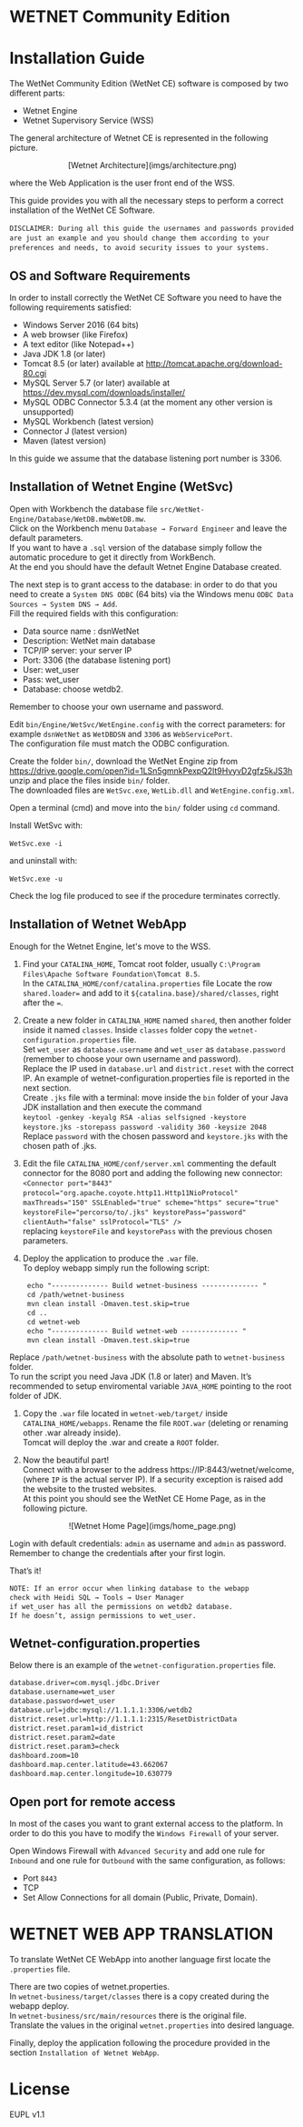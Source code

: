 # WETNET Community Edition
# Installation Guide
The WetNet Community Edition (WetNet CE) software is composed by two different parts:
* Wetnet Engine
* Wetnet Supervisory Service (WSS)

The general architecture of Wetnet CE is represented in the following picture.

<center>
[Wetnet Architecture](imgs/architecture.png)
</center>

where the Web Application is the user front end of the WSS.

This guide provides you with all the necessary steps to perform a correct installation of the WetNet CE Software.

`DISCLAIMER: During all this guide the usernames and passwords provided are just an example and you should change them according to your preferences and needs, to avoid security issues to your systems.`

## OS and Software Requirements
In order to install correctly the WetNet CE Software you need to have the following requirements satisfied:

* Windows Server 2016 (64 bits)
* A web browser (like Firefox)
* A text editor (like Notepad++)
* Java JDK 1.8 (or later)
* Tomcat 8.5 (or later) available at http://tomcat.apache.org/download-80.cgi
* MySQL Server 5.7 (or later) available at https://dev.mysql.com/downloads/installer/
* MySQL ODBC Connector 5.3.4 (at the moment any other version is unsupported)
* MySQL Workbench (latest version)
* Connector J (latest version)
* Maven (latest version)

In this guide we assume that the database listening port number is 3306.

## Installation of Wetnet Engine (WetSvc)

Open with Workbench the database file  `src/WetNet-Engine/Database/WetDB.mwbWetDB.mw`.<br>
Click on the Workbench menu `Database → Forward Engineer` and leave the default parameters. <br>
If you want to have a `.sql` version of the database simply follow the automatic procedure to get it directly from WorkBench.<br>
At the end you should have the default Wetnet Engine Database created. <br>

The next step is to grant access to the database: in order to do that you need to create a `System DNS ODBC` (64 bits) via the Windows menu `ODBC Data Sources → System DNS → Add`. <br>
Fill the required fields with this configuration:
* Data source name : dsnWetNet
* Description: WetNet main database
* TCP/IP server: your server IP
* Port: 3306 (the database listening port)
* User: wet_user
* Pass: wet_user
* Database: choose wetdb2.

Remember to choose your own username and password.

Edit `bin/Engine/WetSvc/WetEngine.config` with the correct parameters: for example `dsnWetNet` as `WetDBDSN` and `3306` as `WebServicePort`.<br>
The configuration file must match the ODBC configuration.

Create the folder `bin/`, download the WetNet Engine zip from https://drive.google.com/open?id=1LSn5gmnkPexpQ2lt9HvyvD2gfz5kJS3h  unzip and place the files inside `bin/` folder. <br>
The downloaded files are `WetSvc.exe`, `WetLib.dll` and `WetEngine.config.xml`.

Open a terminal (cmd) and move into the `bin/` folder using `cd` command.

Install WetSvc with:

`WetSvc.exe -i`

and uninstall with:

`WetSvc.exe -u`

Check the log file produced to see if the procedure terminates correctly.

## Installation of Wetnet WebApp
Enough for the Wetnet Engine, let's move to the WSS.

1. Find your `CATALINA_HOME`, Tomcat root folder, usually `C:\Program Files\Apache Software Foundation\Tomcat 8.5`.<br>
In the `CATALINA_HOME/conf/catalina.properties` file Locate the row `shared.loader=` and add to it `${catalina.base}/shared/classes`, right after the `=`.

1. Create a new folder in `CATALINA_HOME` named `shared`, then another folder inside it named `classes`. Inside `classes` folder copy the `wetnet-configuration.properties` file.<br>
Set `wet_user` as `database.username` and `wet_user` as `database.password` (remember to choose your own username and password). <br>
Replace the IP used in `database.url` and `district.reset` with the correct IP. An example of wetnet-configuration.properties file is reported in the next section. <br>
Create `.jks` file with a terminal: move inside the `bin` folder of your Java JDK installation and then execute the command<br>
`keytool -genkey -keyalg RSA -alias selfsigned -keystore keystore.jks -storepass password -validity 360 -keysize 2048`<br>
Replace `password` with the chosen password and `keystore.jks` with the chosen path of .jks.

1. Edit the file `CATALINA_HOME/conf/server.xml` commenting the default connector for the 8080 port and adding the following new connector:
`<Connector port="8443" protocol="org.apache.coyote.http11.Http11NioProtocol" maxThreads="150" SSLEnabled="true" scheme="https" secure="true" keystoreFile="percorso/to/.jks" keystorePass="password" clientAuth="false" sslProtocol="TLS" />`<br>
replacing `keystoreFile` and `keystorePass` with the previous chosen parameters.

1. Deploy the application to produce the `.war` file.<br>
To deploy webapp simply run the following script:

        echo "-------------- Build wetnet-business -------------- "
        cd /path/wetnet-business
        mvn clean install -Dmaven.test.skip=true
        cd ..
        cd wetnet-web
        echo "-------------- Build wetnet-web -------------- "
        mvn clean install -Dmaven.test.skip=true

  Replace `/path/wetnet-business` with the absolute path to `wetnet-business` folder.<br>
  To run the script you need Java JDK (1.8 or later) and Maven. It’s recommended to setup enviromental variable `JAVA_HOME` pointing to the root folder of JDK.

1. Copy the `.war` file located in `wetnet-web/target/` inside `CATALINA_HOME/webapps`. Rename the file `ROOT.war` (deleting or renaming other .war already inside). <br>
Tomcat will deploy the .war and create a `ROOT` folder.

1. Now the beautiful part! <br>
Connect with a browser to the address https://IP:8443/wetnet/welcome, (where `IP` is the actual server IP). If a security exception is raised add the website to the trusted websites. <br>
At this point you should see the WetNet CE Home Page, as in the following picture.

<center>
![Wetnet Home Page](imgs/home_page.png)
</center>

 Login with default credentials:  `admin` as username and `admin` as password.<br>
Remember to change the credentials after your first login.

That’s it!

    NOTE: If an error occur when linking database to the webapp
    check with Heidi SQL → Tools → User Manager
    if wet_user has all the permissions on wetdb2 database.
    If he doesn’t, assign permissions to wet_user.


## Wetnet-configuration.properties
Below there is an example of the `wetnet-configuration.properties` file.

    database.driver=com.mysql.jdbc.Driver
    database.username=wet_user
    database.password=wet_user
    database.url=jdbc:mysql://1.1.1.1:3306/wetdb2
    district.reset.url=http://1.1.1.1:2315/ResetDistrictData
    district.reset.param1=id_district
    district.reset.param2=date
    district.reset.param3=check
    dashboard.zoom=10
    dashboard.map.center.latitude=43.662067
    dashboard.map.center.longitude=10.630779

## Open port for remote access
In most of the cases you want to grant external access to the platform. In order to do this you have to modify the `Windows Firewall` of your server.

Open Windows Firewall with `Advanced Security` and add one rule for `Inbound` and one rule for `Outbound` with the same configuration, as follows:
* Port `8443`
* TCP
* Set Allow Connections for all domain (Public, Private, Domain).

# WETNET WEB APP TRANSLATION
To translate WetNet CE WebApp into another language first locate the `.properties` file.

There are two copies of wetnet.properties.<br>
In `wetnet-business/target/classes` there is a copy created during the webapp deploy.<br>
In `wetnet-business/src/main/resources` there is the original file.<br>
Translate the values in the original `wetnet.properties` into desired language.

Finally, deploy the application following the procedure provided in the section `Installation of Wetnet WebApp`.

# License
EUPL v1.1
